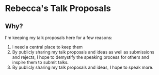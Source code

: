 # Rebecca's Talk Proposals

## Why?

I'm keeping my talk proposals here for a few reasons:

1. I need a central place to keep them
2. By publicly sharing my talk proposals and ideas as well as
   submissions and rejects, I hope to demystify
   the speaking process for others and inspire them to submit talks.
3. By publicly sharing my talk proposals and ideas, I hope to speak
   more.
